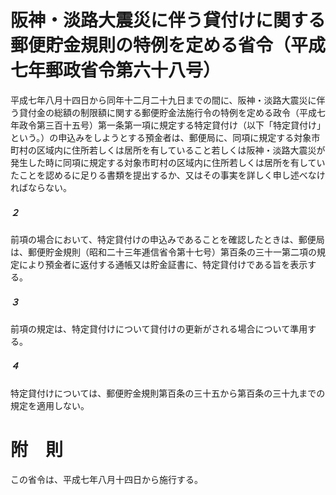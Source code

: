 # 阪神・淡路大震災に伴う貸付けに関する郵便貯金規則の特例を定める省令（平成七年郵政省令第六十八号）
平成七年八月十四日から同年十二月二十九日までの間に、阪神・淡路大震災に伴う貸付金の総額の制限額に関する郵便貯金法施行令の特例を定める政令（平成七年政令第三百十五号）第一条第一項に規定する特定貸付け（以下「特定貸付け」という。）の申込みをしようとする預金者は、郵便局に、同項に規定する対象市町村の区域内に住所若しくは居所を有していること若しくは阪神・淡路大震災が発生した時に同項に規定する対象市町村の区域内に住所若しくは居所を有していたことを認めるに足りる書類を提出するか、又はその事実を詳しく申し述べなければならない。
##### ２
前項の場合において、特定貸付けの申込みであることを確認したときは、郵便局は、郵便貯金規則（昭和二十三年逓信省令第十七号）第百条の三十一第二項の規定により預金者に返付する通帳又は貯金証書に、特定貸付けである旨を表示する。
##### ３
前項の規定は、特定貸付けについて貸付けの更新がされる場合について準用する。
##### ４
特定貸付けについては、郵便貯金規則第百条の三十五から第百条の三十九までの規定を適用しない。
# 附　則
この省令は、平成七年八月十四日から施行する。
